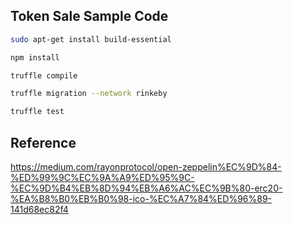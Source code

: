 ## Token Sale Sample Code


```bash
sudo apt-get install build-essential 
```

```bash
npm install
```

```bash
truffle compile
```

```bash
truffle migration --network rinkeby
```

```bash
truffle test
```

## Reference
https://medium.com/rayonprotocol/open-zeppelin%EC%9D%84-%ED%99%9C%EC%9A%A9%ED%95%9C-%EC%9D%B4%EB%8D%94%EB%A6%AC%EC%9B%80-erc20-%EA%B8%B0%EB%B0%98-ico-%EC%A7%84%ED%96%89-141d68ec82f4
